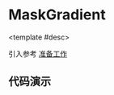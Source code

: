 <script setup>
  import MaskGradient from './Components/MaskGradient/index.vue'
</script>

# MaskGradient

<ContainerBox title="介绍">
<template #desc>
可为一些弹窗的半透明黑色蒙版背景加上渐变，或者一些视频封面文字
</template>
</ContainerBox>

<ContainerBox title="使用">

<template #desc>

引入参考 [准备工作](/Directives/base/start.html#准备工作)

</template>
</ContainerBox>

## 代码演示

<ContainerBox title="基础用法">
<template #desc>
例如王者荣耀的弹窗背景
</template>
<div class="demoBox">
<MaskGradient />
</div>

<ShowCode>
<template #codes>

```vue
<template>
  <div
    class="MaskGradient"
    v-maskGradient="{
      color: 'rgba(40, 100, 195, 0.5)',
      num1: '0%',
      num2: '50%',
    }"
  >
    <img src="./preview.png" alt="" />
  </div>
</template>
<style scoped>
.MaskGradient {
  position: relative;
  width: 100%;
  height: 50vh;
  background-color: #000;
  display: flex;
  justify-content: center;
  align-items: center;
  color: #fff;
  font-size: 2.5vw;
}
img {
  width: 75%;
  z-index: 1;
}
</style>
```

</template>
</ShowCode>

<ShowCode iskey>
<template #codes>

```js
const maskGradient = {
  mounted(el: HTMLElement, binding) {
    const { color = 'rgba(0, 0, 0, 0.75)', rotate = '0deg', num1 = '0%', num2 = '50%' } = binding.value || {};
    const mask = document.createElement('div');
    mask.style.cssText = `
    position: absolute;
    inset:0;
    background-image: linear-gradient(${rotate}, ${color} ${num1}, transparent ${num2});
    pointer-events: none;
    `;
    el.appendChild(mask);
  },
};
```

</template>
</ShowCode>
</ContainerBox>

